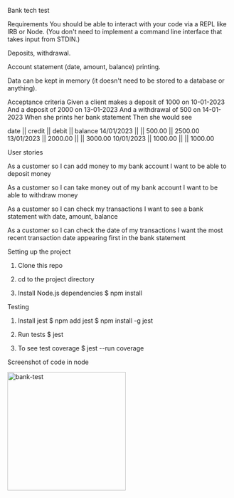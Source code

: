 Bank tech test

Requirements
You should be able to interact with your code via a REPL like IRB or Node. (You don't need to implement a command line interface that takes input from STDIN.)

Deposits, withdrawal.

Account statement (date, amount, balance) printing.

Data can be kept in memory (it doesn't need to be stored to a database or anything).

Acceptance criteria
Given a client makes a deposit of 1000 on 10-01-2023
And a deposit of 2000 on 13-01-2023
And a withdrawal of 500 on 14-01-2023
When she prints her bank statement
Then she would see

date || credit || debit || balance
14/01/2023 || || 500.00 || 2500.00
13/01/2023 || 2000.00 || || 3000.00
10/01/2023 || 1000.00 || || 1000.00

User stories

As a customer
so I can add money to my bank account
I want to be able to deposit money

As a customer
so I can take money out of my bank account
I want to be able to withdraw money

As a customer
so I can check my transactions
I want to see a bank statement with date, amount, balance

As a customer
so I can check the date of my transactions
I want the most recent transaction date appearing first in the bank statement

Setting up the project

1. Clone this repo

2. cd to the project directory

3. Install Node.js dependencies
   $ npm install

Testing

1. Install jest
   $ npm add jest
   $ npm install -g jest

2. Run tests
   $ jest

3. To see test coverage
   $ jest --run coverage

Screenshot of code in node


<img width="266" alt="bank-test" src="https://user-images.githubusercontent.com/73909374/181271550-abaa0e98-3fa3-496e-88be-58f55bd9823f.png">
